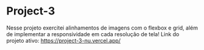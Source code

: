 # Project-3
Nesse projeto exercitei alinhamentos de imagens com o flexbox e grid, além de implementar a responsividade em cada resolução de tela! 
Link do projeto ativo: https://project-3-nu.vercel.app/
